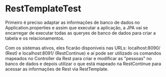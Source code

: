 # RestTemplateTest
 
Primeiro é preciso adaptar as informações de banco de dados no Application.properties e assim que executar a aplicação, a JPA vai se encarregar de executar todas as queryes de banco de dados para criar a tabela e os relacionamentos.

Com os sistemas ativos, eles ficarão disponiveis nas URLs: localhost:8090/ (Rest) e localhost:8091/ (RestContinue) e aí pode ser utilizado os comandos mapeados no Controller da Rest para criar e modificar as "pessoas" no banco de dados e depois utilizar o que está mapeado na RestContinue para acessar as informações de Rest via RestTemplate.
